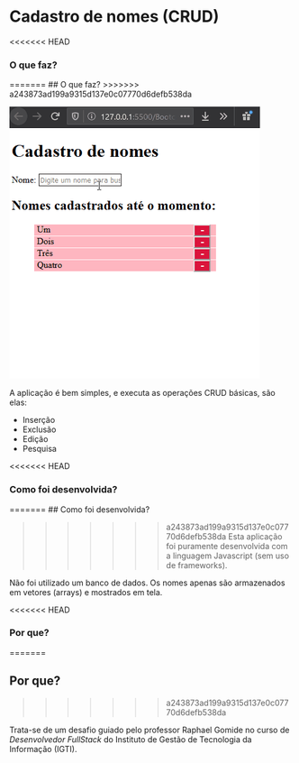 # Cadastro de nomes (CRUD)

<<<<<<< HEAD
<h3>O que faz?</h3>
=======
## O que faz?
>>>>>>> a243873ad199a9315d137e0c07770d6defb538da

![CRUD_App](./img/crud.gif)

A aplicação é bem simples, e executa as operações CRUD básicas, são elas:

<ul>
    <li>Inserção</li>
    <li>Exclusão</li>
    <li>Edição</li>
    <li>Pesquisa</li>
</ul>

<<<<<<< HEAD
<h3>Como foi desenvolvida? </h3>
=======
## Como foi desenvolvida?

>>>>>>> a243873ad199a9315d137e0c07770d6defb538da
Esta aplicação foi puramente desenvolvida com a linguagem Javascript (sem uso de frameworks).

Não foi utilizado um banco de dados. Os nomes apenas são armazenados em vetores (arrays) e mostrados em tela.

<<<<<<< HEAD
<h3>Por que?</h3>
=======

## Por que?
>>>>>>> a243873ad199a9315d137e0c07770d6defb538da

Trata-se de um desafio guiado pelo professor Raphael Gomide no curso de _Desenvolvedor FullStack_ do Instituto de Gestão de Tecnologia da Informação (IGTI).
